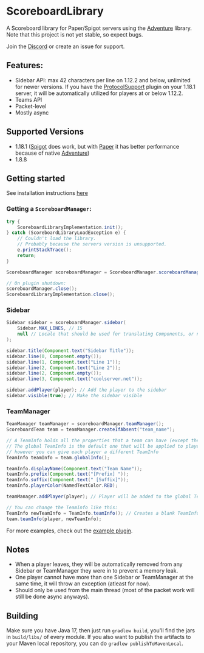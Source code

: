 # ScoreboardLibrary

A Scoreboard library for Paper/Spigot servers using the [Adventure](https://github.com/KyoriPowered/adventure) library.
Note that this project is not yet stable, so expect bugs.

Join the [Discord](https://discord.gg/v7nmTDTW8W) or create an issue for support.

## Features:

- Sidebar API: max 42 characters per line on 1.12.2 and below, unlimited for newer versions. If you have
  the [ProtocolSupport](https://github.com/ProtocolSupport/ProtocolSupport/) plugin on your 1.18.1 server, it will be
  automatically utilized for players at or below 1.12.2.
- Teams API
- Packet-level
- Mostly async

## Supported Versions

- 1.18.1 ([Spigot](https://www.spigotmc.org/) does work, but with [Paper](https://papermc.io/) it has better performance
  because of native [Adventure](https://github.com/KyoriPowered/adventure))
- 1.8.8

## Getting started

See installation instructions [here](https://github.com/MegavexNetwork/scoreboard-library/blob/master/INSTALLATION.md)

### Getting a `ScoreboardManager`:

```java
try {
    ScoreboardLibraryImplementation.init();
} catch (ScoreboardLibraryLoadException e) {
    // Couldn't load the library.
    // Probably because the servers version is unsupported.
    e.printStackTrace();
    return;
}

ScoreboardManager scoreboardManager = ScoreboardManager.scoreboardManager(plugin);

// On plugin shutdown:
scoreboardManager.close();
ScoreboardLibraryImplementation.close();
```

### Sidebar

```java
Sidebar sidebar = scoreboardManager.sidebar(
    Sidebar.MAX_LINES, // 15
    null // Locale that should be used for translating Components, or null if it should depend on each player's client locale (it will use a bit more memory though)
);

sidebar.title(Component.text("Sidebar Title"));
sidebar.line(0, Component.empty());
sidebar.line(1, Component.text("Line 1"));
sidebar.line(2, Component.text("Line 2"));
sidebar.line(2, Component.empty());
sidebar.line(3, Component.text("coolserver.net"));

sidebar.addPlayer(player); // Add the player to the sidebar
sidebar.visible(true); // Make the sidebar visible
```

### TeamManager

```java
TeamManager teamManager = scoreboardManager.teamManager();
ScoreboardTeam team = teamManager.createIfAbsent("team_name");

// A TeamInfo holds all the properties that a team can have (except the name).
// The global TeamInfo is the default one that will be applied to players,
// however you can give each player a different TeamInfo
TeamInfo teamInfo = team.globalInfo();

teamInfo.displayName(Component.text("Team Name"));
teamInfo.prefix(Component.text("[Prefix] "));
teamInfo.suffix(Component.text(" [Suffix]"));
teamInfo.playerColor(NamedTextColor.RED);

teamManager.addPlayer(player); // Player will be added to the global TeamInfo

// You can change the TeamInfo like this:
TeamInfo newTeamInfo = TeamInfo.teamInfo(); // Creates a blank TeamInfo
team.teamInfo(player, newTeamInfo);
```

For more examples, check out the [example plugin](https://github.com/MegavexNetwork/scoreboard-library-example).

## Notes

- When a player leaves, they will be automatically removed from any Sidebar or TeamManager they were in to prevent a
  memory leak.
- One player cannot have more than one Sidebar or TeamManager at the same time, it will throw an exception (atleast for
  now).
- Should only be used from the main thread (most of the packet work will still be done async anyways).

## Building

Make sure you have Java 17, then just run `gradlew build`, you'll find the jars in `build/libs/` of every module. If you
also want to publish the artifacts to your Maven local repository, you can do `gradlew publishToMavenLocal`.
